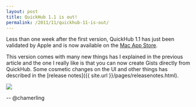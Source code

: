 ```yaml
---
layout: post
title: QuickHub 1.1 is out!
permalink: /2011/11/quickhub-11-is-out/
---
```


Less than one week after the first version, QuickHub 1.1 has just been validated by Apple and is now available on the [Mac App Store](http://itunes.apple.com/us/app/quickhub/id476665193).

This version comes with many new things has I explained in the previous article and the one I really like is that you can now create Gists directly from QuickHub. Some cosmetic changes on the UI and other things has described in the [release notes]({{ site.url }}/pages/releasenotes.html).

<a rel="lightbox" href="http://f.cl.ly/items/1T372L022B0q1g2c1a2H/gist-releasenotes-11.png"><img src="http://f.cl.ly/items/1T372L022B0q1g2c1a2H/gist-releasenotes-11.png"/></a>

-- @chamerling
